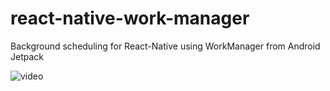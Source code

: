 # react-native-work-manager
Background scheduling for React-Native using WorkManager from Android Jetpack 


![video](https://user-images.githubusercontent.com/46323867/111747893-de010900-88b5-11eb-848f-a21127891772.gif)


